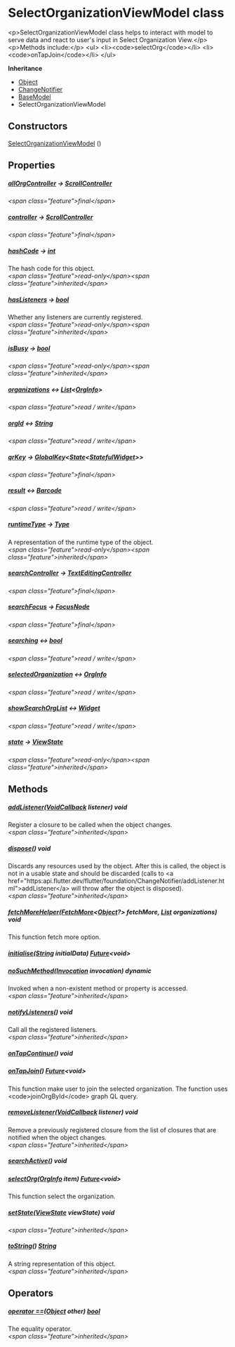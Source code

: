 


# SelectOrganizationViewModel class









\<p\>SelectOrganizationViewModel class helps to interact with model to serve data
and react to user's input in Select Organization View.\</p\>
\<p\>Methods include:\</p\>
\<ul\>
\<li\>\<code\>selectOrg\</code\>\</li\>
\<li\>\<code\>onTapJoin\</code\>\</li\>
\</ul\>



**Inheritance**

- [Object](https:api.flutter.dev/flutter/dart-core/Object-class.html)
- [ChangeNotifier](https:api.flutter.dev/flutter/foundation/ChangeNotifier-class.html)
- [BaseModel](../view_model_base_view_model/BaseModel-class.md)
- SelectOrganizationViewModel








## Constructors

[SelectOrganizationViewModel](../view_model_pre_auth_view_models_select_organization_view_model/SelectOrganizationViewModel/SelectOrganizationViewModel.md) ()

   


## Properties

##### [allOrgController](../view_model_pre_auth_view_models_select_organization_view_model/SelectOrganizationViewModel/allOrgController.md) &#8594; [ScrollController](https:api.flutter.dev/flutter/widgets/ScrollController-class.html)



  
_\<span class="feature"\>final\</span\>_



##### [controller](../view_model_pre_auth_view_models_select_organization_view_model/SelectOrganizationViewModel/controller.md) &#8594; [ScrollController](https:api.flutter.dev/flutter/widgets/ScrollController-class.html)



  
_\<span class="feature"\>final\</span\>_



##### [hashCode](https:api.flutter.dev/flutter/dart-core/Object/hashCode.html) &#8594; [int](https:api.flutter.dev/flutter/dart-core/int-class.html)



The hash code for this object.  
_\<span class="feature"\>read-only\</span\>\<span class="feature"\>inherited\</span\>_



##### [hasListeners](https:api.flutter.dev/flutter/foundation/ChangeNotifier/hasListeners.html) &#8594; [bool](https:api.flutter.dev/flutter/dart-core/bool-class.html)



Whether any listeners are currently registered.  
_\<span class="feature"\>read-only\</span\>\<span class="feature"\>inherited\</span\>_



##### [isBusy](../view_model_base_view_model/BaseModel/isBusy.md) &#8594; [bool](https:api.flutter.dev/flutter/dart-core/bool-class.html)



  
_\<span class="feature"\>read-only\</span\>\<span class="feature"\>inherited\</span\>_



##### [organizations](../view_model_pre_auth_view_models_select_organization_view_model/SelectOrganizationViewModel/organizations.md) &#8596; [List](https:api.flutter.dev/flutter/dart-core/List-class.html)&lt;[OrgInfo](../models_organization_org_info/OrgInfo-class.md)\>



  
_\<span class="feature"\>read / write\</span\>_



##### [orgId](../view_model_pre_auth_view_models_select_organization_view_model/SelectOrganizationViewModel/orgId.md) &#8596; [String](https:api.flutter.dev/flutter/dart-core/String-class.html)



  
_\<span class="feature"\>read / write\</span\>_



##### [qrKey](../view_model_pre_auth_view_models_select_organization_view_model/SelectOrganizationViewModel/qrKey.md) &#8594; [GlobalKey](https:api.flutter.dev/flutter/widgets/GlobalKey-class.html)&lt;[State](https:api.flutter.dev/flutter/widgets/State-class.html)&lt;[StatefulWidget](https:api.flutter.dev/flutter/widgets/StatefulWidget-class.html)\>\>



  
_\<span class="feature"\>final\</span\>_



##### [result](../view_model_pre_auth_view_models_select_organization_view_model/SelectOrganizationViewModel/result.md) &#8596; [Barcode](https:pub.dev/documentation/qr_code_scanner/1.0.1/qr_code_scanner/Barcode-class.html)



  
_\<span class="feature"\>read / write\</span\>_



##### [runtimeType](https:api.flutter.dev/flutter/dart-core/Object/runtimeType.html) &#8594; [Type](https:api.flutter.dev/flutter/dart-core/Type-class.html)



A representation of the runtime type of the object.  
_\<span class="feature"\>read-only\</span\>\<span class="feature"\>inherited\</span\>_



##### [searchController](../view_model_pre_auth_view_models_select_organization_view_model/SelectOrganizationViewModel/searchController.md) &#8594; [TextEditingController](https:api.flutter.dev/flutter/widgets/TextEditingController-class.html)



  
_\<span class="feature"\>final\</span\>_



##### [searchFocus](../view_model_pre_auth_view_models_select_organization_view_model/SelectOrganizationViewModel/searchFocus.md) &#8594; [FocusNode](https:api.flutter.dev/flutter/widgets/FocusNode-class.html)



  
_\<span class="feature"\>final\</span\>_



##### [searching](../view_model_pre_auth_view_models_select_organization_view_model/SelectOrganizationViewModel/searching.md) &#8596; [bool](https:api.flutter.dev/flutter/dart-core/bool-class.html)



  
_\<span class="feature"\>read / write\</span\>_



##### [selectedOrganization](../view_model_pre_auth_view_models_select_organization_view_model/SelectOrganizationViewModel/selectedOrganization.md) &#8596; [OrgInfo](../models_organization_org_info/OrgInfo-class.md)



  
_\<span class="feature"\>read / write\</span\>_



##### [showSearchOrgList](../view_model_pre_auth_view_models_select_organization_view_model/SelectOrganizationViewModel/showSearchOrgList.md) &#8596; [Widget](https:api.flutter.dev/flutter/widgets/Widget-class.html)



  
_\<span class="feature"\>read / write\</span\>_



##### [state](../view_model_base_view_model/BaseModel/state.md) &#8594; [ViewState](../enums_enums/ViewState.md)



  
_\<span class="feature"\>read-only\</span\>\<span class="feature"\>inherited\</span\>_





## Methods

##### [addListener](https:api.flutter.dev/flutter/foundation/ChangeNotifier/addListener.html)([VoidCallback](https:api.flutter.dev/flutter/dart-ui/VoidCallback.html) listener) void



Register a closure to be called when the object changes.  
_\<span class="feature"\>inherited\</span\>_



##### [dispose](https:api.flutter.dev/flutter/foundation/ChangeNotifier/dispose.html)() void



Discards any resources used by the object. After this is called, the
object is not in a usable state and should be discarded (calls to
\<a href="https:api.flutter.dev/flutter/foundation/ChangeNotifier/addListener.html"\>addListener\</a\> will throw after the object is disposed).  
_\<span class="feature"\>inherited\</span\>_



##### [fetchMoreHelper](../view_model_pre_auth_view_models_select_organization_view_model/SelectOrganizationViewModel/fetchMoreHelper.md)([FetchMore](https:pub.dev/documentation/graphql_flutter/5.2.0-beta.5/graphql_flutter/FetchMore.html)&lt;[Object](https:api.flutter.dev/flutter/dart-core/Object-class.html)?\> fetchMore, [List](https:api.flutter.dev/flutter/dart-core/List-class.html) organizations) void



This function fetch more option.  




##### [initialise](../view_model_pre_auth_view_models_select_organization_view_model/SelectOrganizationViewModel/initialise.md)([String](https:api.flutter.dev/flutter/dart-core/String-class.html) initialData) [Future](https:api.flutter.dev/flutter/dart-async/Future-class.html)&lt;void\>



  




##### [noSuchMethod](https:api.flutter.dev/flutter/dart-core/Object/noSuchMethod.html)([Invocation](https:api.flutter.dev/flutter/dart-core/Invocation-class.html) invocation) dynamic



Invoked when a non-existent method or property is accessed.  
_\<span class="feature"\>inherited\</span\>_



##### [notifyListeners](https:api.flutter.dev/flutter/foundation/ChangeNotifier/notifyListeners.html)() void



Call all the registered listeners.  
_\<span class="feature"\>inherited\</span\>_



##### [onTapContinue](../view_model_pre_auth_view_models_select_organization_view_model/SelectOrganizationViewModel/onTapContinue.md)() void



  




##### [onTapJoin](../view_model_pre_auth_view_models_select_organization_view_model/SelectOrganizationViewModel/onTapJoin.md)() [Future](https:api.flutter.dev/flutter/dart-async/Future-class.html)&lt;void\>



This function make user to join the selected organization.
The function uses \<code\>joinOrgById\</code\> graph QL query.  




##### [removeListener](https:api.flutter.dev/flutter/foundation/ChangeNotifier/removeListener.html)([VoidCallback](https:api.flutter.dev/flutter/dart-ui/VoidCallback.html) listener) void



Remove a previously registered closure from the list of closures that are
notified when the object changes.  
_\<span class="feature"\>inherited\</span\>_



##### [searchActive](../view_model_pre_auth_view_models_select_organization_view_model/SelectOrganizationViewModel/searchActive.md)() void



  




##### [selectOrg](../view_model_pre_auth_view_models_select_organization_view_model/SelectOrganizationViewModel/selectOrg.md)([OrgInfo](../models_organization_org_info/OrgInfo-class.md) item) [Future](https:api.flutter.dev/flutter/dart-async/Future-class.html)&lt;void\>



This function select the organization.  




##### [setState](../view_model_base_view_model/BaseModel/setState.md)([ViewState](../enums_enums/ViewState.md) viewState) void



  
_\<span class="feature"\>inherited\</span\>_



##### [toString](https:api.flutter.dev/flutter/dart-core/Object/toString.html)() [String](https:api.flutter.dev/flutter/dart-core/String-class.html)



A string representation of this object.  
_\<span class="feature"\>inherited\</span\>_





## Operators

##### [operator ==](https:api.flutter.dev/flutter/dart-core/Object/operator_equals.html)([Object](https:api.flutter.dev/flutter/dart-core/Object-class.html) other) [bool](https:api.flutter.dev/flutter/dart-core/bool-class.html)



The equality operator.  
_\<span class="feature"\>inherited\</span\>_















